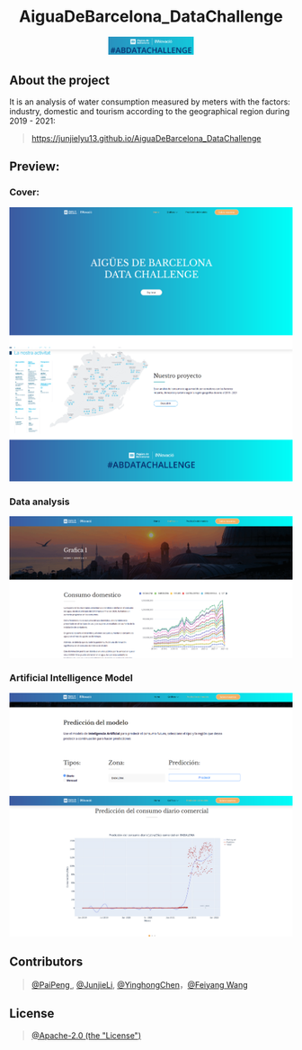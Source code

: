 # <div align=center> AiguaDeBarcelona_DataChallenge </div>

<div align=center>
    <img src="./demo/logo.png" width=30% />
</div>

## About the project

It is an analysis of water consumption measured by meters with the factors: industry, domestic and tourism according to the geographical region during 2019 - 2021:

> https://junjielyu13.github.io/AiguaDeBarcelona_DataChallenge

## Preview:

### Cover:

![image](./demo/cover1.png)
![image](./demo/cover2.png)

### Data analysis

![image](./demo/grafic1.png)

### Artificial Intelligence Model

![image](./demo/model.png)
![image](./demo/model2.png)

## Contributors

> [@PaiPeng ](https://github.com/paipeline), [@JunjieLi](https://github.com/junjielyu13), [@YinghongChen](https://github.com/doufu1402)，[@Feiyang Wang](https://github.com/fwang02)

## License

> [@Apache-2.0 (the "License")](https://github.com/junjielyu13/AiguaDeBarcelona_DataChallenge/blob/main/LICENSE)

